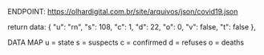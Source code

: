 ENDPOINT:
https://olhardigital.com.br/site/arquivos/json/covid19.json

return data:
{
"u": "rn",
"s": 108,
"c": 1,
"d": 22,
"o": 0,
"v": false,
"t": false
},

DATA MAP
u = state
s = suspects
c = confirmed
d = refuses
o = deaths
